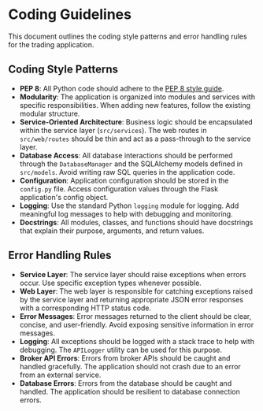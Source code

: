 # Coding Guidelines

This document outlines the coding style patterns and error handling rules for the trading application.

## Coding Style Patterns

-   **PEP 8**: All Python code should adhere to the [PEP 8 style guide](https://www.python.org/dev/peps/pep-0008/).
-   **Modularity**: The application is organized into modules and services with specific responsibilities. When adding new features, follow the existing modular structure.
-   **Service-Oriented Architecture**: Business logic should be encapsulated within the service layer (`src/services`). The web routes in `src/web/routes` should be thin and act as a pass-through to the service layer.
-   **Database Access**: All database interactions should be performed through the `DatabaseManager` and the SQLAlchemy models defined in `src/models`. Avoid writing raw SQL queries in the application code.
-   **Configuration**: Application configuration should be stored in the `config.py` file. Access configuration values through the Flask application's config object.
-   **Logging**: Use the standard Python `logging` module for logging. Add meaningful log messages to help with debugging and monitoring.
-   **Docstrings**: All modules, classes, and functions should have docstrings that explain their purpose, arguments, and return values.

## Error Handling Rules

-   **Service Layer**: The service layer should raise exceptions when errors occur. Use specific exception types whenever possible.
-   **Web Layer**: The web layer is responsible for catching exceptions raised by the service layer and returning appropriate JSON error responses with a corresponding HTTP status code.
-   **Error Messages**: Error messages returned to the client should be clear, concise, and user-friendly. Avoid exposing sensitive information in error messages.
-   **Logging**: All exceptions should be logged with a stack trace to help with debugging. The `APILogger` utility can be used for this purpose.
-   **Broker API Errors**: Errors from broker APIs should be caught and handled gracefully. The application should not crash due to an error from an external service.
-   **Database Errors**: Errors from the database should be caught and handled. The application should be resilient to database connection errors.
